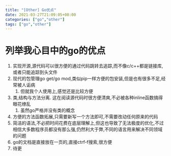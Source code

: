 ```yaml
---
title: "[Other] Go优点"
date: 2021-03-27T21:09:05+08:00
categories: ["go","other"]
tags: ["go","other"]
---
```


# 列举我心目中的go的优点

1. 实现开源,源代码可以很方便的通过代码跳转去追踪,而不像c/c++都是链接库,或者只能追踪到头文件
2. 现代的包管理go get/go mod,类似pip一样方便的包安装,但是也有很多不足,经常被人诟病
   1. 但就我个人使用上,感觉还是比较方便
3. 类,结构与方法分离. 这在阅读源代码时很方便清爽,不必被各种inline函数搞得眼花缭乱
   1. 虽然go严格并没有类的概念
4. 方便的方法函数拓展,只需要新写一个方法即可,不需要改动任何原来的代码
5. 简洁的语法,不必把时间花费在底层理解上,但这也导致了无法极度的优化,不过相信大多数程序员都没有那么强,仍然利大于弊,不同的语言用来解决不同领域的问题
6. go的文档是直接放在一页的,直接ctrf-f搜索,很方便
7. 待更

